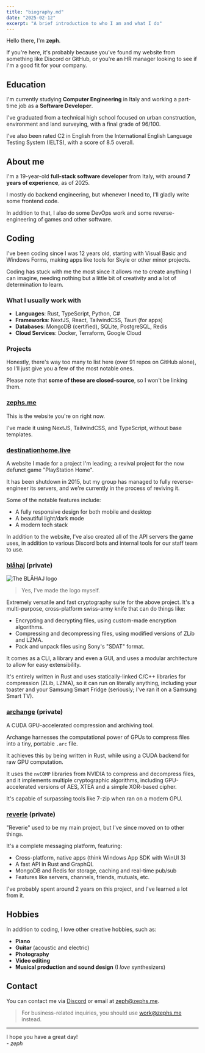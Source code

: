 ```yaml
---
title: "biography.md"
date: "2025-02-12"
excerpt: "A brief introduction to who I am and what I do"
---
```


Hello there, I'm **zeph**.

If you're here, it's probably because you've found my website from something like Discord or GitHub, or you're an HR manager looking to see if I'm a good fit for your company.

## Education

I'm currently studying **Computer Engineering** in Italy and working a part-time job as a **Software Developer**.

I've graduated from a technical high school focused on urban construction, environment and land surveying, with a final grade of 96/100.

I've also been rated C2 in English from the International English Language Testing System (IELTS), with a score of 8.5 overall.

## About me

I'm a 19-year-old **full-stack software developer** from Italy, with around **7 years of experience**, as of 2025.

I mostly do backend engineering, but whenever I need to, I'll gladly write some frontend code.

In addition to that, I also do some DevOps work and some reverse-engineering of games and other software.

## Coding

I've been coding since I was 12 years old, starting with Visual Basic and Windows Forms, making apps like tools for Skyle or other minor projects.

Coding has stuck with me the most since it allows me to create anything I can imagine, needing nothing but a little bit of creativity and a lot of determination to learn.

### What I usually work with

- **Languages**: Rust, TypeScript, Python, C#
- **Frameworks**: NextJS, React, TailwindCSS, Tauri (for apps)
- **Databases**: MongoDB (certified), SQLite, PostgreSQL, Redis
- **Cloud Services**: Docker, Terraform, Google Cloud

### Projects

Honestly, there's way too many to list here (over 91 repos on GitHub alone), so I'll just give you a few of the most notable ones.

Please note that **some of these are closed-source**, so I won't be linking them.

### [zephs.me](https://zephs.me)

This is the website you're on right now.

I've made it using NextJS, TailwindCSS, and TypeScript, without base templates.

### [destinationhome.live](https://zephs.me:3000)

A website I made for a project I'm leading; a revival project for the now defunct game "PlayStation Home".

It has been shutdown in 2015, but my group has managed to fully reverse-engineer its servers, and we're currently in the process of reviving it.

Some of the notable features include:

- A fully responsive design for both mobile and desktop
- A beautiful light/dark mode
- A modern tech stack

In addition to the website, I've also created all of the API servers the game uses, in addition to various Discord bots and internal tools for our staff team to use.

### [blåhaj](https://github.com/ZephyrCodesStuff/blahaj) (private)

![The BLÅHAJ logo](/posts/blahaj.png)

> Yes, I've made the logo myself.

Extremely versatile and fast cryptography suite for the above project. It's a multi-purpose, cross-platform swiss-army knife that can do things like:

- Encrypting and decrypting files, using custom-made encryption algorithms.
- Compressing and decompressing files, using modified versions of ZLib and LZMA.
- Pack and unpack files using Sony's "SDAT" format.

It comes as a CLI, a library and even a GUI, and uses a modular architecture to allow for easy extensibility.

It's entirely written in Rust and uses statically-linked C/C++ libraries for compression (ZLib, LZMA), so it can run on literally anything, including your toaster and your Samsung Smart Fridge (seriously; I've ran it on a Samsung Smart TV).

### [archange](https://github.com/ZephyrCodesStuff/archange-rs) (private)

A CUDA GPU-accelerated compression and archiving tool.

Archange harnesses the computational power of GPUs to compress files into a tiny, portable `.arc` file.

It achieves this by being written in Rust, while using a CUDA backend for raw GPU computation.

It uses the `nvCOMP` libraries from NVIDIA to compress and decompress files, and it implements multiple cryptographic algorithms, including GPU-accelerated versions of AES, XTEA and a simple XOR-based cipher.

It's capable of surpassing tools like 7-zip when ran on a modern GPU.

### [reverie](https://github.com/ZephyrCodesStuff/reverie-rs) (private)

"Reverie" used to be my main project, but I've since moved on to other things.

It's a complete messaging platform, featuring:

- Cross-platform, native apps (think Windows App SDK with WinUI 3)
- A fast API in Rust and GraphQL
- MongoDB and Redis for storage, caching and real-time pub/sub
- Features like servers, channels, friends, mutuals, etc.

I've probably spent around 2 years on this project, and I've learned a lot from it.

## Hobbies

In addition to coding, I love other creative hobbies, such as:

- **Piano**
- **Guitar** (acoustic and electric)
- **Photography**
- **Video editing**
- **Musical production and sound design** (I *love* synthesizers)

## Contact

You can contact me via [Discord](https://discord.com/users/110107013207306240) or email at [zeph@zephs.me](mailto:zeph@zephs.me).

> For business-related inquiries, you should use [work@zephs.me](mailto:work@zephs.me) instead.

---

I hope you have a great day!\
\- *zeph*
